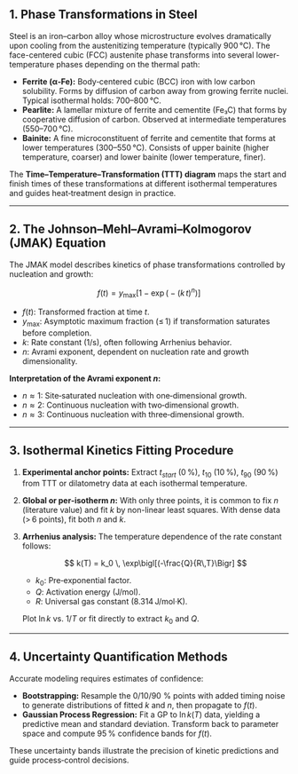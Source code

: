 ## 1. Phase Transformations in Steel

Steel is an iron–carbon alloy whose microstructure evolves dramatically upon cooling from the austenitizing temperature (typically 900 °C). The face-centered cubic (FCC) austenite phase transforms into several lower-temperature phases depending on the thermal path:

* **Ferrite (α‑Fe):** Body‑centered cubic (BCC) iron with low carbon solubility. Forms by diffusion of carbon away from growing ferrite nuclei. Typical isothermal holds: 700–800 °C.
* **Pearlite:** A lamellar mixture of ferrite and cementite (Fe₃C) that forms by cooperative diffusion of carbon. Observed at intermediate temperatures (550–700 °C).
* **Bainite:** A fine microconstituent of ferrite and cementite that forms at lower temperatures (300–550 °C). Consists of upper bainite (higher temperature, coarser) and lower bainite (lower temperature, finer).

The **Time–Temperature–Transformation (TTT) diagram** maps the start and finish times of these transformations at different isothermal temperatures and guides heat‑treatment design in practice.

---

## 2. The Johnson–Mehl–Avrami–Kolmogorov (JMAK) Equation

The JMAK model describes kinetics of phase transformations controlled by nucleation and growth:

$$
f(t) = y_{\max}\bigl[1 - \exp\bigl(- (k\,t)^{n}\bigr)\bigr]
$$

* $f(t)$: Transformed fraction at time $t$.
* $y_{\max}$: Asymptotic maximum fraction (≤ 1) if transformation saturates before completion.
* $k$: Rate constant (1/s), often following Arrhenius behavior.
* $n$: Avrami exponent, dependent on nucleation rate and growth dimensionality.

**Interpretation of the Avrami exponent $n$:**

* $n \approx 1$: Site‑saturated nucleation with one‑dimensional growth.
* $n \approx 2$: Continuous nucleation with two‑dimensional growth.
* $n \approx 3$: Continuous nucleation with three‑dimensional growth.

---

## 3. Isothermal Kinetics Fitting Procedure

1. **Experimental anchor points:** Extract $t_{start}$ (0 %), $t_{10}$ (10 %), $t_{90}$ (90 %) from TTT or dilatometry data at each isothermal temperature.
2. **Global or per‑isotherm $n$:** With only three points, it is common to fix $n$ (literature value) and fit $k$ by non-linear least squares. With dense data (> 6 points), fit both $n$ and $k$.
3. **Arrhenius analysis:** The temperature dependence of the rate constant follows:

   $$
   k(T) = k_0 \, \exp\bigl[(-\frac{Q}{R\,T}\Bigr]
   $$

   * $k_0$: Pre‑exponential factor.
   * $Q$: Activation energy (J/mol).
   * $R$: Universal gas constant (8.314 J/mol·K).

   Plot $\ln k$ vs. $1/T$ or fit directly to extract $k_0$ and $Q$.

---

## 4. Uncertainty Quantification Methods

Accurate modeling requires estimates of confidence:

* **Bootstrapping:** Resample the 0/10/90 % points with added timing noise to generate distributions of fitted $k$ and $n$, then propagate to $f(t)$.
* **Gaussian Process Regression:** Fit a GP to $\ln k(T)$ data, yielding a predictive mean and standard deviation. Transform back to parameter space and compute 95 % confidence bands for $f(t)$.

These uncertainty bands illustrate the precision of kinetic predictions and guide process‑control decisions.
